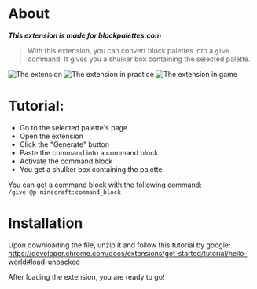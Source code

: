 # About
***This extension is made for blockpalettes.com***

> With this extension, you can convert block palettes into a `give` command. It gives you a shulker box containing the selected palette.

![The extension](https://i.imgur.com/AIkm7G4.png)
![The extension in practice](https://i.imgur.com/gUJNZQd.png)
![The extension in game](https://i.imgur.com/3N8rxf8.png)

# Tutorial:
- Go to the selected palette's page
- Open the extension
- Click the "Generate" button
- Paste the command into a command block
- Activate the command block
- You get a shulker box containing the palette

You can get a command block with the following command: \
`/give @p minecraft:command_block`

# Installation
Upon downloading the file, unzip it and follow this tutorial by google:
https://developer.chrome.com/docs/extensions/get-started/tutorial/hello-world#load-unpacked

After loading the extension, you are ready to go!

